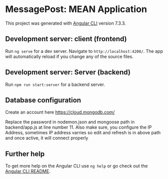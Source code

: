 # MessagePost: MEAN Application

This project was generated with [Angular CLI](https://github.com/angular/angular-cli) version 7.3.3.

## Development server: client (frontend)

Run `ng serve` for a dev server. Navigate to `http://localhost:4200/`. The app will automatically reload if you change any of the source files.

## Development server: Server (backend)

Run `npm run start:server` for a backend server.

## Database configuration

Create an account here https://cloud.mongodb.com/

Replace the password in nodemon.json and mongoose path in backend/app.js at line number 11. Also make sure, you configure the IP Address, sometimes IP address varries so edit and refresh is in above path and once active, it will connect properly

## Further help

To get more help on the Angular CLI use `ng help` or go check out the [Angular CLI README](https://github.com/angular/angular-cli/blob/master/README.md).
